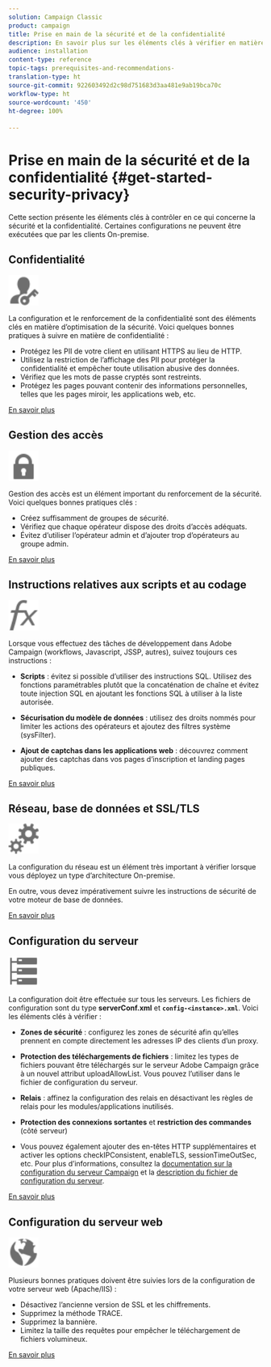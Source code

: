 ```yaml
---
solution: Campaign Classic
product: campaign
title: Prise en main de la sécurité et de la confidentialité
description: En savoir plus sur les éléments clés à vérifier en matière de sécurité et de confidentialité.
audience: installation
content-type: reference
topic-tags: prerequisites-and-recommendations-
translation-type: ht
source-git-commit: 922603492d2c98d751683d3aa481e9ab19bca70c
workflow-type: ht
source-wordcount: '450'
ht-degree: 100%

---
```



# Prise en main de la sécurité et de la confidentialité {#get-started-security-privacy}

Cette section présente les éléments clés à contrôler en ce qui concerne la sécurité et la confidentialité. Certaines configurations ne peuvent être exécutées que par les clients On-premise.

## Confidentialité

<img src="assets/do-not-localize/icon_privacy.svg" width="60px">

La configuration et le renforcement de la confidentialité sont des éléments clés en matière d’optimisation de la sécurité. Voici quelques bonnes pratiques à suivre en matière de confidentialité :

* Protégez les PII de votre client en utilisant HTTPS au lieu de HTTP.
* Utilisez la restriction de l’affichage des PII pour protéger la confidentialité et empêcher toute utilisation abusive des données.
* Vérifiez que les mots de passe cryptés sont restreints.
* Protégez les pages pouvant contenir des informations personnelles, telles que les pages miroir, les applications web, etc.

[En savoir plus](../../installation/using/privacy.md)

## Gestion des accès

<img src="assets/do-not-localize/icon_access.svg" width="60px">

Gestion des accès est un élément important du renforcement de la sécurité. Voici quelques bonnes pratiques clés :

* Créez suffisamment de groupes de sécurité.
* Vérifiez que chaque opérateur dispose des droits d’accès adéquats.
* Évitez d’utiliser l’opérateur admin et d’ajouter trop d’opérateurs au groupe admin.

[En savoir plus](../../installation/using/access-management.md)

## Instructions relatives aux scripts et au codage

<img src="assets/do-not-localize/icon_scripting.svg" width="60px">

Lorsque vous effectuez des tâches de développement dans Adobe Campaign (workflows, Javascript, JSSP, autres), suivez toujours ces instructions :

* **Scripts** : évitez si possible d’utiliser des instructions SQL. Utilisez des fonctions paramétrables plutôt que la concaténation de chaîne et évitez toute injection SQL en ajoutant les fonctions SQL à utiliser à la liste autorisée.

* **Sécurisation du modèle de données** : utilisez des droits nommés pour limiter les actions des opérateurs et ajoutez des filtres système (sysFilter).

* **Ajout de captchas dans les applications web** : découvrez comment ajouter des captchas dans vos pages d’inscription et landing pages publiques.

[En savoir plus](../../installation/using/scripting-coding-guidelines.md)

## Réseau, base de données et SSL/TLS

<img src="assets/do-not-localize/icon_network.svg" width="60px">

La configuration du réseau est un élément très important à vérifier lorsque vous déployez un type d’architecture On-premise.

En outre, vous devez impérativement suivre les instructions de sécurité de votre moteur de base de données.

[En savoir plus](../../installation/using/network-database.md)

## Configuration du serveur

<img src="assets/do-not-localize/icon_server.svg" width="60px">

La configuration doit être effectuée sur tous les serveurs. Les fichiers de configuration sont du type **serverConf.xml** et **`config-<instance>.xml`**. Voici les éléments clés à vérifier :

* **Zones de sécurité** : configurez les zones de sécurité afin qu’elles prennent en compte directement les adresses IP des clients d’un proxy.

* **Protection des téléchargements de fichiers** : limitez les types de fichiers pouvant être téléchargés sur le serveur Adobe Campaign grâce à un nouvel attribut uploadAllowList. Vous pouvez l’utiliser dans le fichier de configuration du serveur.

* **Relais** : affinez la configuration des relais en désactivant les règles de relais pour les modules/applications inutilisés.

* **Protection des connexions sortantes** et **restriction des commandes** (côté serveur)

* Vous pouvez également ajouter des en-têtes HTTP supplémentaires et activer les options checkIPConsistent, enableTLS, sessionTimeOutSec, etc. Pour plus d’informations, consultez la [documentation sur la configuration du serveur Campaign](../../installation/using/configuring-campaign-server.md) et la [description du fichier de configuration du serveur](../../installation/using/the-server-configuration-file.md).

[En savoir plus](../../installation/using/server-configuration.md)

## Configuration du serveur web

<img src="assets/do-not-localize/icon_web.svg" width="60px">

Plusieurs bonnes pratiques doivent être suivies lors de la configuration de votre serveur web (Apache/IIS) :

* Désactivez l’ancienne version de SSL et les chiffrements.
* Supprimez la méthode TRACE.
* Supprimez la bannière.
* Limitez la taille des requêtes pour empêcher le téléchargement de fichiers volumineux.

[En savoir plus](../../installation/using/web-server-configuration.md)
